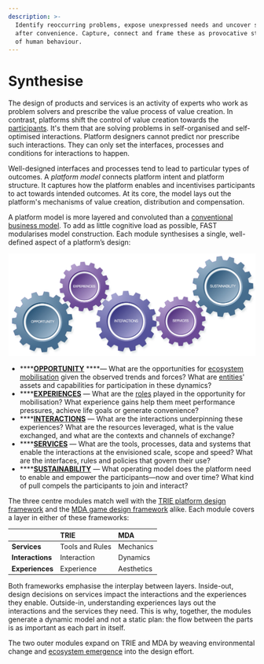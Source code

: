 ```yaml
---
description: >-
  Identify reoccurring problems, expose unexpressed needs and uncover sought
  after convenience. Capture, connect and frame these as provocative statements
  of human behaviour.
---
```


# Synthesise

The design of products and services is an activity of experts who work as problem solvers and prescribe the value process of value creation. In contrast, platforms shift the control of value creation towards the [participants](../../appendix/glossary.md#platform-participant). It's them that are solving problems in self-organised and self-optimised interactions. Platform designers cannot predict nor prescribe such interactions. They can only set the interfaces, processes and conditions for interactions to happen. 

Well-designed interfaces and processes tend to lead to particular types of outcomes. A _platform model_ connects platform intent and platform structure. It captures how the platform enables and incentivises participants to act towards intended outcomes. At its core, the model lays out the platform's mechanisms of value creation, distribution and compensation.

A platform model is more layered and convoluted than a [conventional business model](https://strategyzer.com/canvas/business-model-canvas). To add as little cognitive load as possible, FAST modularises model construction. Each module synthesises a single, well-defined aspect of a platform’s design:

![FAST Platform Synthesiser](../../.gitbook/assets/fast-model-5gears-75.jpg)

* \*\*\*\*[**OPPORTUNITY**](opportunity.md) ****— What are the opportunities for [ecosystem mobilisation](../../appendix/glossary.md#ecosystem-mobilisation) given the observed trends and forces? What are [entities](../../appendix/glossary.md#entity)' assets and capabilities for participation in these dynamics?
* \*\*\*\*[**EXPERIENCES**](experiences.md) — What are the [roles](../../appendix/glossary.md#platform-role) played in the opportunity for mobilisation? What experience gains help them meet performance pressures, achieve life goals or generate convenience?
* \*\*\*\*[**INTERACTIONS**](interactions.md) — What are the interactions underpinning these experiences? What are the resources leveraged, what is the value exchanged, and what are the contexts and channels of exchange?
* \*\*\*\*[**SERVICES**](services.md) — What are the tools, processes, data and systems that enable the interactions at the envisioned scale, scope and speed? What are the interfaces, rules and policies that govern their use?
* \*\*\*\*[**SUSTAINABILITY**](sustainability.md) — What operating model does the platform need to enable and empower the participants—now and over time? What kind of pull compels the participants to join and interact?

The three centre modules match well with the [TRIE platform design framework](http://platformed.info/the-trie-framework-platforms/) and the [MDA game design framework](https://en.wikipedia.org/wiki/MDA_framework) alike.  Each module covers a layer in either of these frameworks:

|  | TRIE | MDA |
| :--- | :--- | :--- |
| **Services** | Tools and Rules | Mechanics |
| **Interactions** | Interaction | Dynamics |
| **Experiences** | Experience | Aesthetics |

Both frameworks emphasise the interplay between layers. Inside-out, design decisions on services impact the interactions and the experiences they enable. Outside-in, understanding experiences lays out the interactions and the services they need. This is why, together, the modules generate a dynamic model and not a static plan: the flow between the parts is as important as each part in itself.

The two outer modules expand on TRIE and MDA by weaving environmental change and [ecosystem emergence](../../appendix/glossary.md#ecosystem-emergence) into the design effort.



